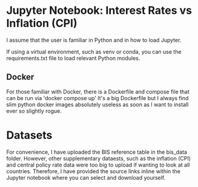 # Jupyter Notebook: Interest Rates vs Inflation (CPI)

I assume that the user is familiar in Python and in how to load Jupyter.

If using a virtual environment, such as venv or conda, you can use the requirements.txt file to load relevant Python modules.

## Docker

For those familiar with Docker, there is a Dockerfile and compose file that can be run via 'docker compose up'
It's a big Dockerfile but I always find slim python docker images absolutely useless as soon as I want to install ever so slightly rogue.

# Datasets

For convenience, I have uploaded the BIS reference table in the bis_data folder. However, other supplementary dataests, such as the inflation (CPI) and central policy rate data were too big to upload if wanting to look at all countries. Therefore, I have provided the source links inline within the Jupyter notebook where you can select and download yourself.
